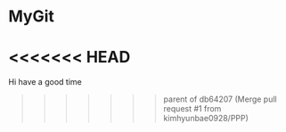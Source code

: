 # MyGit
<<<<<<< HEAD
=======
Hi have a good time
>>>>>>> parent of db64207 (Merge pull request #1 from kimhyunbae0928/PPP)
